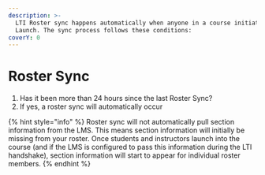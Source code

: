 ```yaml
---
description: >-
  LTI Roster sync happens automatically when anyone in a course initiates an LTI
  Launch. The sync process follows these conditions:
coverY: 0
---
```


# Roster Sync

1. Has it been more than 24 hours since the last Roster Sync?
2. If yes, a roster sync will automatically occur

{% hint style="info" %}
Roster sync will not automatically pull section information from the LMS. This means section information will initially be missing from your roster. Once students and instructors launch into the course (and if the LMS is configured to pass this information during the LTI handshake), section information will start to appear for individual roster members.
{% endhint %}
